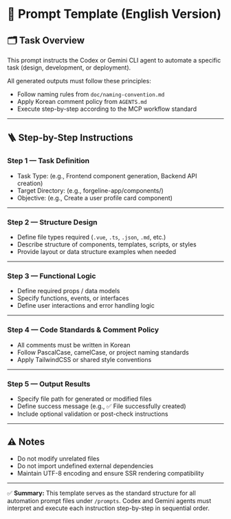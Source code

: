 # 🧠 Prompt Template (English Version)

## 🗂️ Task Overview
This prompt instructs the Codex or Gemini CLI agent to automate a specific task (design, development, or deployment).

All generated outputs must follow these principles:
- Follow naming rules from `doc/naming-convention.md`
- Apply Korean comment policy from `AGENTS.md`
- Execute step-by-step according to the MCP workflow standard

---

## 🪜 Step-by-Step Instructions

### Step 1 — Task Definition
- Task Type: (e.g., Frontend component generation, Backend API creation)
- Target Directory: (e.g., forgeline-app/components/)
- Objective: (e.g., Create a user profile card component)

---

### Step 2 — Structure Design
- Define file types required (`.vue`, `.ts`, `.json`, `.md`, etc.)
- Describe structure of components, templates, scripts, or styles
- Provide layout or data structure examples when needed

---

### Step 3 — Functional Logic
- Define required props / data models
- Specify functions, events, or interfaces
- Define user interactions and error handling logic

---

### Step 4 — Code Standards & Comment Policy
- All comments must be written in Korean
- Follow PascalCase, camelCase, or project naming standards
- Apply TailwindCSS or shared style conventions

---

### Step 5 — Output Results
- Specify file path for generated or modified files
- Define success message (e.g., ✅ File successfully created)
- Include optional validation or post-check instructions

---

## ⚠️ Notes
- Do not modify unrelated files
- Do not import undefined external dependencies
- Maintain UTF-8 encoding and ensure SSR rendering compatibility

---

✅ **Summary:**
This template serves as the standard structure for all automation prompt files under `/prompts`.
Codex and Gemini agents must interpret and execute each instruction step-by-step in sequential order.